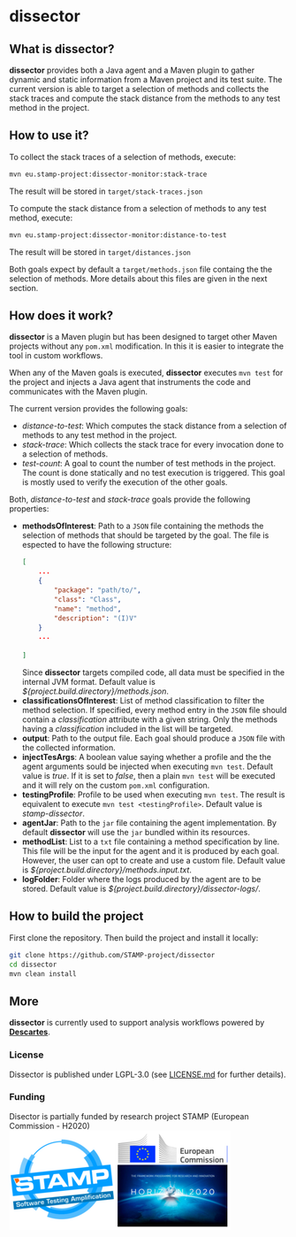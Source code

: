# dissector

## What is dissector?

**dissector** provides both a Java agent and a Maven plugin to gather
dynamic and static information from a Maven project and its test suite.
The current version is able to target a selection of methods and
collects the stack traces and compute the stack distance from the methods
to any test method in the project.

## How to use it?

To collect the stack traces of a selection of methods, execute:

```bash
mvn eu.stamp-project:dissector-monitor:stack-trace
```

The result will be stored in `target/stack-traces.json`

To compute the stack distance from a selection of methods to any test
method, execute:

```bash
mvn eu.stamp-project:dissector-monitor:distance-to-test
```

The result will be stored in `target/distances.json`

Both goals expect by default a `target/methods.json` file containg the
the selection of methods. More details about this files are given in the
next section.

## How does it work?

**dissector** is a Maven plugin but has been designed to target other
Maven projects without any `pom.xml` modification. In this it is easier
to integrate the tool in custom workflows.

When any of the Maven goals is executed, **dissector** executes `mvn test`
for the project and injects a Java agent that instruments the code and
communicates with the Maven plugin.

The current version provides the following goals:
  * *distance-to-test*: Which computes the stack distance from a selection
    of methods to any test method in the project.
  * *stack-trace*: Which collects the stack trace for every invocation
    done to a selection of methods.
  * *test-count*: A goal to count the number of test methods in the
    project. The count is done statically and no test execution is
    triggered. This goal is mostly used to verify the execution of the
    other goals.


Both, *distance-to-test* and *stack-trace* goals provide the following
properties:

  * **methodsOfInterest**: Path to a `JSON` file containing the methods
    the selection of methods that should be targeted by the goal.
    The file is espected to have the following structure:
    ```json
    [
        ...
        {
            "package": "path/to/",
            "class": "Class",
            "name": "method",
            "description": "(I)V"
        }
        ...

    ]
    ```
    Since **dissector** targets compiled code, all data must be specified
    in the internal JVM format. Default value is *${project.build.directory}/methods.json*.
  * **classificationsOfInterest**: List of method classification to filter
    the method selection. If specified, every method entry in the `JSON`
    file should contain a *classification* attribute with a given string.
    Only the methods having a *classification* included in the list will
    be targeted.
  * **output**: Path to the output file. Each goal should produce a `JSON`
    file with the collected information.
  * **injectTesArgs**: A boolean value saying whether a profile and the
    the agent arguments sould be injected when executing `mvn test`.
    Default value is *true*. If it is set to *false*, then a plain
    `mvn test` will be executed and it will rely on the custom `pom.xml`
    configuration.
  * **testingProfile**: Profile to be used when executing `mvn test`.
    The result is equivalent to execute `mvn test <testingProfile>`.
    Default value is *stamp-dissector*.
  * **agentJar**: Path to the `jar` file containing the agent implementation.
    By default **dissector** will use the `jar` bundled within its resources.
  * **methodList**: List to a `txt` file containing a method specification
    by line. This file will be the input for the agent and it is produced
    by each goal. However, the user can opt to create and use a custom file.
    Default value is *${project.build.directory}/methods.input.txt*.
  * **logFolder**: Folder where the logs produced by the agent are to be
    stored. Default value is *${project.build.directory}/dissector-logs/*.

## How to build the project

First clone the repository. Then build the project and install it locally:

```bash
git clone https://github.com/STAMP-project/dissector
cd dissector
mvn clean install
```


## More

**dissector** is currently used to support analysis workflows powered by
[**Descartes**](https://githiub.com/STAMP-project/pitest-descartes).

### License
Dissector is published under LGPL-3.0 (see [LICENSE.md](LICENSE.md) for further details).


### Funding

Disector is partially funded by research project STAMP (European Commission - H2020)
![STAMP - European Commission - H2020](docs/logo_readme_md.png)